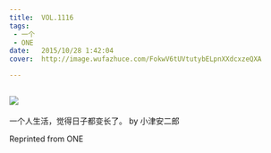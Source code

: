```yaml
---
title:	VOL.1116
tags:
 - 一个
 - ONE
date:	2015/10/28 1:42:04
cover:	http://image.wufazhuce.com/FokwV6tUVtutybELpnXXdcxzeQXA

---
```

![](http://image.wufazhuce.com/FokwV6tUVtutybELpnXXdcxzeQXA)
---

一个人生活，觉得日子都变长了。 by 小津安二郎
 
Reprinted from ONE
